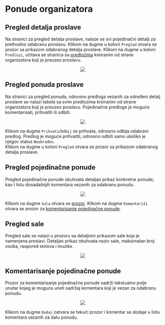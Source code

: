 # Ponude organizatora

## Pregled detalja proslave
Na stranici za pregled detalja proslave, nalaze se svi pojedinačni detalji za prethodno odabranu proslavu. Klikom na dugme u koloni `Pregled` otvara se prozor sa prikazom odabranog detalja proslave. Klikom na dugme u koloni `Predlozi`, učitava se stranica sa [predlozima](#pregled-ponuda-proslave) kreiranim od strane organizatora koji je preuzeo proslavu.
<p align="center">
  <img src="/client_celebration_proposals_details.png">
</p>

## Pregled ponuda proslave
Na stranici za pregled ponuda, odnosno predloga vezanih za određeni detalj proslave se nalazi tabela sa svim predlozima kreiranim od strane organizatora koji je preuzeo proslavu. Pojedinačne predloge je moguće komentarisati, prihvatiti ili odbiti. 
<p align="center">
  <img src="/client_celebration_proposals_table.png">
</p>

Klikom na dugme `Prihvati`/`Odbij` se prihvata, odnosno odbija odabrani predlog. Predlog je moguće prihvatiti, odnosno odbiti samo ukoliko je njegov status `Neobrađen`.
<br />
Klikom na dugme u koloni `Pregled` otvara se prozor sa prikazom odabranog detalja proslave.

## Pregled pojedinačne ponude

Pregled pojedinačne ponude obuhvata detaljan prikaz konkretne ponude, kao i listu dosadašnjih komentara vezanih za odabranu ponudu.
<p align="center">
  <img src="/client_celebration_proposal_view.png">
</p>

Klikom na dugme `Sala` otvara se [prozor](#pregled-sale). Klikom na dugme `Komentariši` otvara se prozor za [komentarisanje pojedinačne ponude](#komentarisanje-pojedinacne-ponude).

## Pregled sale

Pregled sale se nalazi u prozoru sa detaljnim prikazom sale koja je namenjena proslavi. Detaljan prikaz obuhvata naziv sale, maksimalan broj osoba, raspored stolova i muzike.
<p align="center">
  <img src="/client_celebration_proposal_hall.png">
</p>

## Komentarisanje pojedinačne ponude

Prozor za komentarisanje pojedinačne ponude sadrži tekstualno polje unutar kojeg je moguće uneti sadržaj komentara koji je vezan za odabranu ponudu.
<p align="center">
  <img src="/client_celebration_proposal_comment.png">
</p>

Klikom na dugme `Dodaj` zatvara se tekući prozor i komentar se dodaje u listu komentara vezanih za datu ponudu.